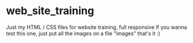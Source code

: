 # web_site_training
Just my HTML / CSS files for website training, full responsive
If you wanna test this one, just put all the images on a file "images" that's it :) 
